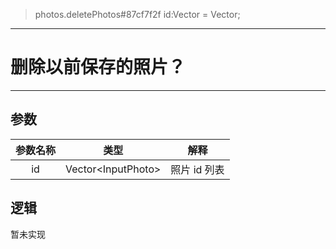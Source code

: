 >photos.deletePhotos#87cf7f2f id:Vector<InputPhoto> = Vector<long>;

---
# 删除以前保存的照片？
---

## 参数
参数名称 | 类型 | 解释
:-: | :-: | :-:
id | Vector\<InputPhoto\> | 照片 id 列表

## 逻辑
暂未实现